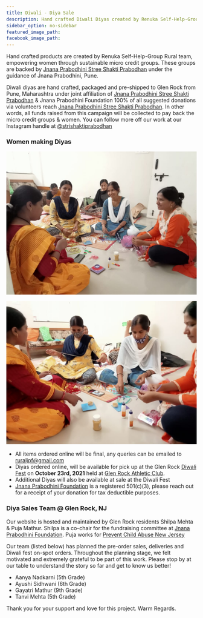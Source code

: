 ```yaml
---
title: Diwali - Diya Sale
description: Hand crafted Diwali Diyas created by Renuka Self-Help-Group Rural women micro credit NGO. These diyas are hand crafted by the women under the program as an alternative means of lively hood, away from toxic cigarette making.
sidebar_option: no-sidebar
featured_image_path:
facebook_image_path:
---
```


Hand crafted products are created by Renuka Self-Help-Group Rural team, empowering women through sustainable  micro credit groups. These groups are backed by [Jnana Prabodhini Stree Shakti Prabodhan](https://www.jnanaprabodhinifoundation.org/self-help-groups) under the guidance of Jnana Prabodhini, Pune.

Diwali diyas are hand crafted, packaged and pre-shipped to Glen Rock from Pune, Maharashtra under joint affiliation of [Jnana Prabodhini Stree Shakti Prabodhan](https://www.jnanaprabodhinifoundation.org/self-help-groups) & Jnana Prabodhini Foundation 100% of all suggested donations via volunteers reach [Jnana Prabodhini Stree Shakti Prabodhan](https://www.jnanaprabodhinifoundation.org/self-help-groups). In other words, all funds raised from this campaign will be collected to pay back the micro credit groups & women. You can follow more off our work at our Instagram handle at [@strishaktiprabodhan](https://www.instagram.com/strishaktiprabodhan/)

### Women making Diyas

![Women at Work](/images/jpf/jpf_women_1.jpg)

![Women at Work](/images/jpf/jpf_women_2.jpg)


 * All items ordered online will be final, any queries can be emailed to [ruraljpf@gmail.com](mailto:ruraljpf@gmail.com)
 * Diyas ordered online, will be available for pick up at the Glen Rock [Diwali Fest](https://fb.me/e/235YJKQIP) on **October 23rd, 2021** held at [Glen Rock Athletic Club](https://goo.gl/maps/MzM6FFK5q2sWjqn18).
 * Additional Diyas will also be available at sale at the Diwali Fest
 * [Jnana Prabodhini Foundation](https://www.jnanaprabodhinifoundation.org) is a registered 501(c)(3), please reach out for a receipt of your donation for tax deductible purposes.

### Diya Sales Team @ Glen Rock, NJ

Our website is hosted and maintained by Glen Rock residents Shilpa Mehta & Puja Mathur. Shilpa is a co-chair for the fundraising committee at [Jnana Prabodhini Foundation](https://www.jnanaprabodhinifoundation.org). Puja works for [Prevent Child Abuse New Jersey](https://www.facebook.com/pcanj/)

Our team (listed below) has planned the pre-order sales, deliveries and Diwali fest on-spot orders. Throughout the planning stage, we felt motivated and extremely grateful to be part of this work. Please stop by at our table to understand the story so far and get to know us better!

* Aanya Nadkarni (5th Grade)
* Ayushi Sidhwani (6th Grade)
* Gayatri Mathur (9th Grade)
* Tanvi Mehta (5th Grade)

Thank you for your support and love for this project. Warm Regards.
